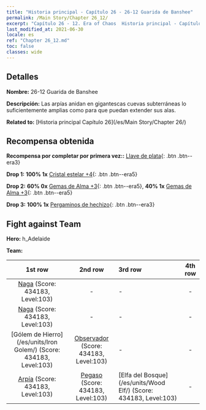 ```yaml
---
title: "Historia principal - Capítulo 26 - 26-12 Guarida de Banshee"
permalink: /Main Story/Chapter 26_12/
excerpt: "Capítulo 26 - 12. Era of Chaos  Historia principal - Capítulo 26_12. 26-12 Guarida de Banshee"
last_modified_at: 2021-06-30
locale: es
ref: "Chapter 26_12.md"
toc: false
classes: wide
---
```


## Detalles

 **Nombre:** 26-12 Guarida de Banshee

 **Descripción:** Las arpías anidan en gigantescas cuevas subterráneas lo suficientemente amplias como para que puedan extender sus alas.

 **Related to:** [Historia principal Capítulo 26](/es/Main Story/Chapter 26/)

## Recompensa obtenida

 **Recompensa por completar por primera vez::** [Llave de plata](/ItemsES/con_693/){: .btn .btn--era3}

 **Drop 1:** **100% 1x** [Cristal estelar +4](/ItemsES/mat_94/){: .btn .btn--era5}

 **Drop 2:** **60% 0x** [Gemas de Alma +3](/ItemsES/mat_86/){: .btn .btn--era5}, **40% 1x** [Gemas de Alma +3](/ItemsES/mat_86/){: .btn .btn--era5}

 **Drop 3:** **100% 1x** [Pergaminos de hechizo](/ItemsES/con_694/){: .btn .btn--era3}


## Fight against Team
 **Hero:** h_Adelaide

 **Team:**


  | 1st row | 2nd row | 3rd row | 4th row |
  |:----:|:----:|:----|:----:|
  | [Naga](/es/units/Naga/) (Score: 434183, Level:103)  | - | - | - |
  | [Naga](/es/units/Naga/) (Score: 434183, Level:103)  | - | - | - |
  | [Gólem de Hierro](/es/units/Iron Golem/) (Score: 434183, Level:103)  | [Observador](/es/units/Beholder/) (Score: 434183, Level:103)  | - | - |
  | [Arpía](/es/units/Harpy/) (Score: 434183, Level:103)  | [Pegaso](/es/units/Pegasus/) (Score: 434183, Level:103)  | [Elfa del Bosque](/es/units/Wood Elf/) (Score: 434183, Level:103)  | - |


